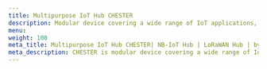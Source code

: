 ```yaml
---
title: Multipurpose IoT Hub CHESTER
description: Modular device covering a wide range of IoT applications, communicates through LPWAN technologies. The device offers a reliable operation from a battery for up to&nbsp;10&nbsp;years.
menu:
weight: 100
meta_title: Multipurpose IoT Hub CHESTER| NB-IoT Hub | LoRaWAN Hub | by HARDWARIO
meta_description: CHESTER is modular device covering a wide range of IoT applications, communicates through LPWAN technologies, such as NB-IoT or LoRaWAN, even from places where regular internet connectivity is not available. The device features low power consumption and offers a reliable operation from a battery for up to 10 years.
---
```

